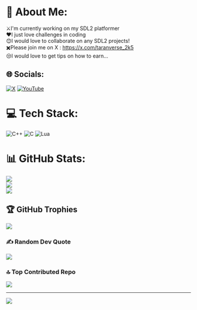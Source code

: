 # 💫 About Me:
⚔️I'm currently working on my SDL2 platformer<br>❤️I just love challenges in coding<br>😊I would love to collaborate on any SDL2 projects!<br>✖️Please join me on X : https://x.com/taranverse_2k5<br>😒I would love to get tips on how to earn...


## 🌐 Socials:
[![X](https://img.shields.io/badge/X-black.svg?logo=X&logoColor=white)](https://x.com/taranverse_2k5) [![YouTube](https://img.shields.io/badge/YouTube-%23FF0000.svg?logo=YouTube&logoColor=white)](https://youtube.com/@TaranveerSingh-oz2jd) 

# 💻 Tech Stack:
![C++](https://img.shields.io/badge/c++-%2300599C.svg?style=for-the-badge&logo=c%2B%2B&logoColor=white) ![C](https://img.shields.io/badge/c-%2300599C.svg?style=for-the-badge&logo=c&logoColor=white) ![Lua](https://img.shields.io/badge/lua-%232C2D72.svg?style=for-the-badge&logo=lua&logoColor=white)
# 📊 GitHub Stats:
![](https://github-readme-stats.vercel.app/api?username=nullfyx&theme=dark&hide_border=false&include_all_commits=false&count_private=false)<br/>
![](https://nirzak-streak-stats.vercel.app/?user=nullfyx&theme=dark&hide_border=false)<br/>
![](https://github-readme-stats.vercel.app/api/top-langs/?username=nullfyx&theme=dark&hide_border=false&include_all_commits=false&count_private=false&layout=compact)

## 🏆 GitHub Trophies
![](https://github-profile-trophy.vercel.app/?username=nullfyx&theme=radical&no-frame=false&no-bg=true&margin-w=4)

### ✍️ Random Dev Quote
![](https://quotes-github-readme.vercel.app/api?type=horizontal&theme=radical)

### 🔝 Top Contributed Repo
![](https://github-contributor-stats.vercel.app/api?username=nullfyx&limit=5&theme=dark&combine_all_yearly_contributions=true)

---
[![](https://visitcount.itsvg.in/api?id=nullfyx&icon=0&color=0)](https://visitcount.itsvg.in)

<!-- Proudly created with GPRM ( https://gprm.itsvg.in ) -->
